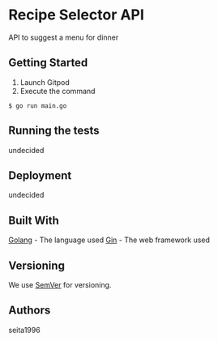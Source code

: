 # Recipe Selector API

API to suggest a menu for dinner

## Getting Started

1. Launch Gitpod
2. Execute the command

```
$ go run main.go
```

## Running the tests

undecided

## Deployment

undecided

## Built With

[Golang](https://golang.org/) - The language used
[Gin](https://github.com/gin-gonic/gin) - The web framework used

## Versioning

We use [SemVer](http://semver.org/) for versioning.

## Authors

seita1996
